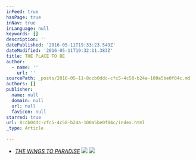 ```yaml
---
inFeed: true
hasPage: true
inNav: true
inLanguage: null
keywords: []
description: ''
datePublished: '2016-05-11T19:33:23.549Z'
dateModified: '2016-05-11T19:32:11.383Z'
title: THE PLACE TO BE
author:
  - name: ''
    url: ''
sourcePath: _posts/2016-05-11-8ccb0ddc-cfc5-4c58-b24a-100a5be0f84c.md
authors: []
publisher:
  name: null
  domain: null
  url: null
  favicon: null
starred: true
url: 8ccb0ddc-cfc5-4c58-b24a-100a5be0f84c/index.html
_type: Article

---
```

* _[THE WINGS TO PARADISE][0]_
![](https://s3-us-west-2.amazonaws.com/the-grid-img/p/b2286e4943b75d134f89e8ed0091533ef143405e.png)
![](https://s3-us-west-2.amazonaws.com/the-grid-img/p/50e54e39d20aa2e38a14106f092d427603916122.png)

[0]: null